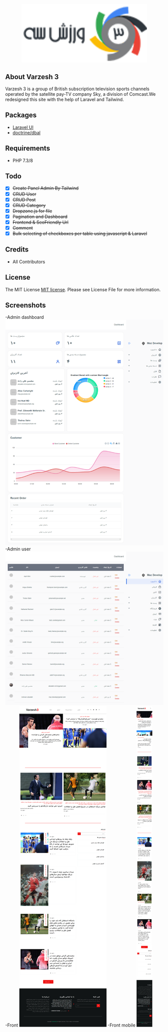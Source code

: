 <p align="center">
<img src="./art/varzesh3.png" width="400">
</p>

## About Varzesh 3
Varzesh 3 is a group of British subscription television sports channels operated by the satellite pay-TV company Sky, a division of Comcast.We redesigned this site with the help of Laravel and Tailwind.

## Packages
- [Laravel UI](https://github.com/laravel/ui)
- [doctrine/dbal](https://github.com/doctrine/dbal)

## Requirements
- PHP 7.3/8



## Todo
- [x] ~~Create Panel Admin By Tailwind~~
- [x] ~~CRUD User~~
- [x] ~~CRUD Post~~
- [x] ~~CRUD Category~~
- [x] ~~Dropzone.js for file~~
- [x] ~~Pagination and Dashboard~~
- [x] ~~Frontend & SeoFriendly Url~~
- [x] ~~Comment~~ 
- [x] ~~Bulk selecting of checkboxes per table using javascript & Laravel~~

## Credits
- All Contributors

## License
The MIT License [MIT license](https://opensource.org/licenses/MIT). Please see License File for more information.

## Screenshots
-Admin dashboard
![screenshot 1](art/admin-dashboard.png)
-Admin user
![screenshot 2](art/admin-panel.png)
-Front
![screenshot 3](art/dekstop.png)
-Front mobile
![screenshot 4](art/medium.png)
